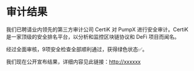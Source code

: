# 审计结果

我们已聘请业内领先的第三方审计公司 CertiK 对 PumpX 进行安全审计。CertiK 是一家顶级的安全排名平台，以分析和监控区块链协议和 DeFi 项目而闻名。

经过全面审核，9项安全检查全部顺利通过，获得绿色状态✅。

我们现在公开宣布结果，详细内容见此链接：[http://xxxxxx](http://xxxxxx)
